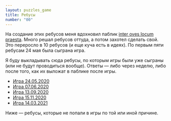 ```yaml
---
layout: puzzles_game
title: Ребусы
number: "00"
---
```

На создание этих ребусов меня вдохновил паблик [inter oves locum praesta](https://vk.com/interoveslocumpraesta). Много решал ребусов оттуда, а потом захотел сделать свой. Это переросло в 10 ребусов (и еще куча есть в идеях). По первым пяти ребусам 24 мая была сыграна игра.

Я буду выкладывать сюда ребусы, по которым игры были уже сыграны (или не будут проводиться вообще). Ответы — либо через неделю, либо после того, как их выложат в паблике после игры.

* [Игра 24.05.2020](game01.html)
* [Игра 07.06.2020](game02.html)
* [Игра 13.09.2020](game03.html)
* [Игра 15.11.2020](game04.html)
* [Игра 14.03.2021](game05.html)

Ниже — ребусы, которые не попали в игры по той или иной причине.


